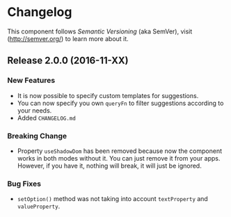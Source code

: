 # Changelog

This component follows *Semantic Versioning* (aka SemVer), visit (http://semver.org/) to learn more about it.

## Release 2.0.0 (2016-11-XX)

### New Features
- It is now possible to specify custom templates for suggestions.
- You can now specify you own `queryFn` to filter suggestions according to your needs.
- Added `CHANGELOG.md`

### Breaking Change
- Property `useShadowDom` has been removed because now the component works in both modes without it. You can just remove
  it from your apps. However, if you have it, nothing will break, it will just be ignored.
  
### Bug Fixes
- `setOption()` method was not taking into account `textProperty` and `valueProperty`.
